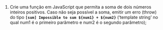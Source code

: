 1. Crie uma função em JavaScript que permita a soma de dois números inteiros positivos. Caso não seja possível a soma, emitir um erro (throw) do tipo **`[sum] Impossible to sum ${num1} + ${num2}`** (‘template string’ no qual num1 é o primeiro parâmetro e num2 é o segundo
parâmetro);